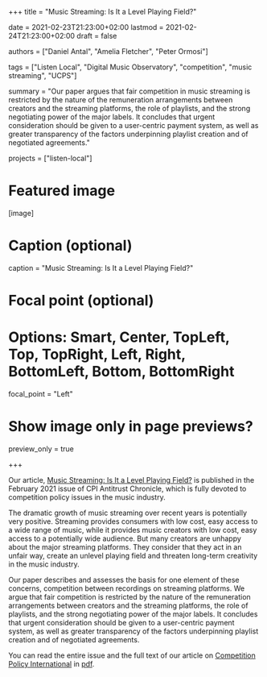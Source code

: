 +++
title = "Music Streaming: Is It a Level Playing Field?"

date = 2021-02-23T21:23:00+02:00
lastmod = 2021-02-24T21:23:00+02:00
draft = false

authors = ["Daniel Antal", "Amelia Fletcher", "Peter Ormosi"]

tags = ["Listen Local", "Digital Music Observatory", "competition", "music streaming", "UCPS"]

summary = "Our paper argues that fair competition in music streaming is restricted by the nature of the remuneration arrangements between creators and the streaming platforms, the role of playlists, and the strong negotiating power of the major labels. It concludes that urgent consideration should be given to a user-centric payment system, as well as greater transparency of the factors underpinning playlist creation and of negotiated agreements."

projects = ["listen-local"]

# Featured image
[image]
  # Caption (optional)
  caption = "Music Streaming: Is It a Level Playing Field?"

  # Focal point (optional)
  # Options: Smart, Center, TopLeft, Top, TopRight, Left, Right, BottomLeft, Bottom, BottomRight
  focal_point = "Left"

  # Show image only in page previews?
  preview_only = true

+++

Our article, [Music Streaming: Is It a Level Playing Field?](https://www.competitionpolicyinternational.com/music-streaming-is-it-a-level-playing-field/) is published in the February 2021 issue of CPI Antitrust Chronicle, which is fully devoted to competition policy issues in the music industry. 

The dramatic growth of music streaming over recent years is potentially very positive. Streaming provides consumers with low cost, easy access to a wide range of music, while it provides music creators with low cost, easy access to a potentially wide audience. But many creators are unhappy about the major streaming platforms. They consider that they act in an unfair way, create an unlevel playing field and threaten long-term creativity in the music industry. 

Our paper describes and assesses the basis for one element of these concerns, competition between recordings on streaming platforms. We argue that fair competition is restricted by the nature of the remuneration arrangements between creators and the streaming platforms, the role of playlists, and the strong negotiating power of the major labels. It concludes that urgent consideration should be given to a user-centric payment system, as well as greater transparency of the factors underpinning playlist creation and of negotiated agreements.

You can read the entire issue and the full text of our article on [Competition Policy International](https://www.competitionpolicyinternational.com/) in [pdf](https://www.competitionpolicyinternational.com/wp-content/uploads/2021/02/2-Music-Streaming-Is-It-a-Level-Playing-Field-By-Daniel-Antal-Amelia-Fletcher-14-Peter-L.-Ormosi.pdf).
